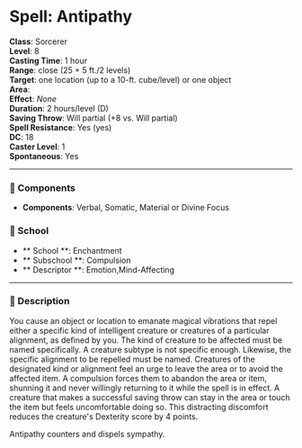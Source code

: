 
# Spell: Antipathy
**Class**: Sorcerer  
**Level**: 8  
**Casting Time**: 1 hour  
**Range**: close (25 + 5 ft./2 levels)  
**Target**: one location (up to a 10-ft. cube/level) or one object  
**Area**:   
**Effect**: _None_  
**Duration**: 2 hours/level (D)  
**Saving Throw**: Will partial (+8 vs. Will partial)  
**Spell Resistance**: Yes (yes)  
**DC**: 18  
**Caster Level**: 1  
**Spontaneous**: Yes

---

### 🔮 Components
- **Components**: Verbal, Somatic, Material or Divine Focus

### 🏫 School
- ** School **: Enchantment
- ** Subschool **: Compulsion
- ** Descriptor **: Emotion,Mind-Affecting
---

### 📜 Description
You cause an object or location to emanate magical vibrations that repel either a specific kind of intelligent creature or creatures of a particular alignment, as defined by you. The kind of creature to be affected must be named specifically. A creature subtype is not specific enough. Likewise, the specific alignment to be repelled must be named. Creatures of the designated kind or alignment feel an urge to leave the area or to avoid the affected item. A compulsion forces them to abandon the area or item, shunning it and never willingly returning to it while the spell is in effect. A creature that makes a successful saving throw can stay in the area or touch the item but feels uncomfortable doing so. This distracting discomfort reduces the creature's Dexterity score by 4 points.

Antipathy counters and dispels sympathy.
